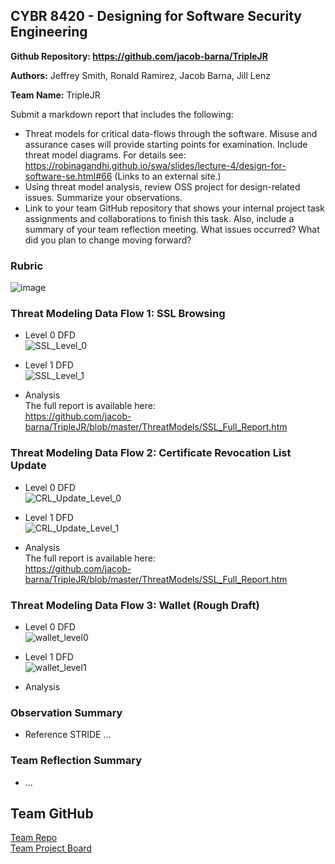 ## CYBR 8420 - Designing for Software Security Engineering  

**Github Repository: https://github.com/jacob-barna/TripleJR**

**Authors:** Jeffrey Smith, Ronald Ramirez, Jacob Barna, Jill Lenz

**Team Name:** TripleJR

Submit a markdown report that includes the following:

* Threat models for critical data-flows through the software. Misuse and assurance cases will provide starting points for examination. Include threat model diagrams. For details see: https://robinagandhi.github.io/swa/slides/lecture-4/design-for-software-se.html#66 (Links to an external site.) 
* Using threat model analysis, review OSS project for design-related issues. Summarize your observations.
* Link to your team GitHub repository that shows your internal project task assignments and collaborations to finish this task. Also, include a summary of your team reflection meeting. What issues occurred? What did you plan to change moving forward?

### Rubric  
![image](https://user-images.githubusercontent.com/45551925/67908013-d6698480-fb47-11e9-821b-0c25ada8041d.png)


### Threat Modeling Data Flow 1: SSL Browsing
* Level 0 DFD  
![SSL_Level_0](https://user-images.githubusercontent.com/31263469/68427554-f7e1f600-016f-11ea-9373-56fccd2d0b4e.png)

* Level 1 DFD  
![SSL_Level_1](https://user-images.githubusercontent.com/31263469/68427555-f9abb980-016f-11ea-9f29-8426b67398f0.png)

* Analysis  
The full report is available here:  
https://github.com/jacob-barna/TripleJR/blob/master/ThreatModels/SSL_Full_Report.htm

### Threat Modeling Data Flow 2: Certificate Revocation List Update
* Level 0 DFD  
![CRL_Update_Level_0](https://user-images.githubusercontent.com/31263469/68427541-f31d4200-016f-11ea-9264-45de4ca55490.png)

* Level 1 DFD  
![CRL_Update_Level_1](https://user-images.githubusercontent.com/31263469/68427550-f6183280-016f-11ea-93ba-3f156a7266d7.png)

* Analysis  
The full report is available here:   
https://github.com/jacob-barna/TripleJR/blob/master/ThreatModels/SSL_Full_Report.htm

### Threat Modeling Data Flow 3: Wallet (Rough Draft)
* Level 0 DFD  
![wallet_level0](https://user-images.githubusercontent.com/45551925/68093384-a75e5600-fe5a-11e9-9e04-a75ed84b7691.png)

* Level 1 DFD  
![wallet_level1](https://user-images.githubusercontent.com/45551925/68093393-bba25300-fe5a-11e9-9dc1-7e26f5962763.png)

* Analysis

### Observation Summary
* Reference STRIDE ... 

### Team Reflection Summary
* ...

## Team GitHub 
[Team Repo](https://github.com/jacob-barna/TripleJR)  
[Team Project Board](https://github.com/jacob-barna/TripleJR/projects/4)  
